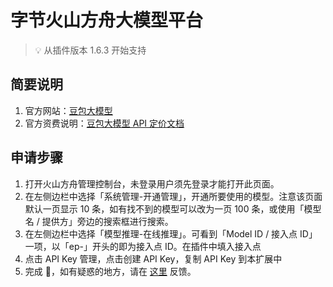 # 字节火山方舟大模型平台

> 💡 从插件版本 1.6.3 开始支持

## 简要说明

1. 官方网站：[豆包大模型](https://www.volcengine.com/product/doubao)
2. 官方资费说明：[豆包大模型 API 定价文档](https://www.volcengine.com/docs/82379/1099320)

## 申请步骤

1. 打开火山方舟管理控制台，未登录用户须先登录才能打开此页面。
2. 在左侧边栏中选择「系统管理-开通管理」，开通所要使用的模型。注意该页面默认一页显示 10 条，如有找不到的模型可以改为一页 100 条，或使用「模型名 / 提供方」旁边的搜索框进行搜索。
3. 在左侧边栏中选择「模型推理-在线推理」。可看到「Model ID / 接入点 ID」一项，以「ep-」开头的即为接入点 ID。在插件中填入接入点
4. 点击 API Key 管理，点击创建 API Key，复制 API Key 到本扩展中
5. 完成 🎉，如有疑惑的地方，请在 [这里](https://github.com/immersive-translate/immersive-translate/issues/137) 反馈。
